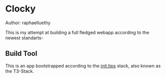 # Clocky

Author: raphaelluethy

This is my attempt at building a full fledged webapp according to the newest standarts-

## Build Tool

This is an app bootstrapped according to the [init.tips](https://init.tips) stack, also known as the T3-Stack.
